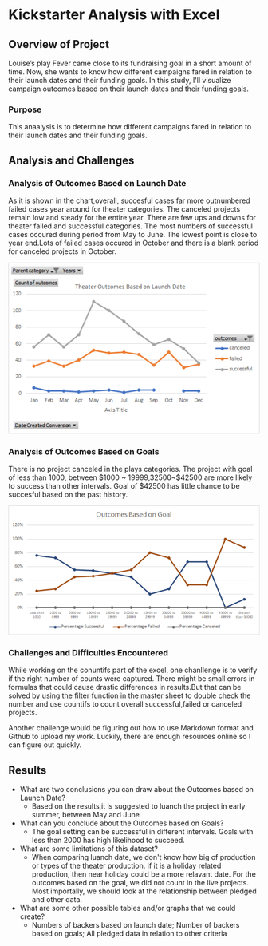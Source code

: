 # Kickstarter Analysis with Excel

## Overview of Project
Louise’s play Fever came close to its fundraising goal in a short amount of time. Now, she wants to know how different campaigns fared in relation to their launch dates and their funding goals. In this study, I'll visualize campaign outcomes based on their launch dates and their funding goals. 

### Purpose
This anaalysis is to determine how different campaigns fared in relation to their launch dates and their funding goals. 

## Analysis and Challenges

### Analysis of Outcomes Based on Launch Date
As it is shown in the chart,overall, succesful cases far more outnumbered failed cases year around for theater categories. The canceled projects remain low and steady for the entire  year.  There are few ups and downs for theater failed and successful categories. The most numbers of successful cases occured during  period from May to June. The lowest point is close to year end.Lots of failed cases occured in October and there is a blank period for canceled projects in October. 

![](Images/Theater_Outcomes_vs_Launch.png)

### Analysis of Outcomes Based on Goals
There is no project canceled in the plays categories. The project with goal of less than 1000, between $1000 ~ $19999,$32500~$42500 are more likely to success than other intervals. Goal of $42500 has little chance to be succesful based on the past history. 

![](Images/Outcomes_vs_Goals.png)


### Challenges and Difficulties Encountered
While working on the conuntifs part of the excel, one chanllenge is to verify if the right number of counts were captured. There might be small errors in formulas that could cause drastic differences in results.But that can be solved by using the filter function in the master sheet to double check the number and use countifs to count overall successful,failed or canceled projects.

Another challenge would be figuring out how to use Markdown format and Github to upload my work. Luckily, there are enough resources online so I can figure out quickly.

## Results
- What are two conclusions you can draw about the Outcomes based on Launch Date?
  - Based on the results,it is suggested to luanch the project in early summer, between May and June
- What can you conclude about the Outcomes based on Goals?
  - The goal setting can be successful in different intervals. Goals with less than 2000 has high likelihood to succeed. 
- What are some limitations of this dataset?
  - When comparing luanch date, we don't know how big of production or types of the theater production. if it is a holiday related production, then near holiday could be a more relavant date. For the outcomes based on the goal, we did not count in the live projects. Most importally, we should look at the relationship between pledged and other data. 
- What are some other possible tables and/or graphs that we could create?
  - Numbers of backers based on launch date; Number of backers based on goals; All pledged data in relation to other criteria 
